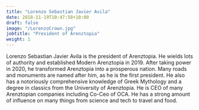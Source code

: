 ```yaml
---
title: "Lorenzo Sebastian Javier Avila"
date: 2018-11-19T10:47:58+10:00
draft: false
image: "/LorenzoCrown.jpg"
jobtitle: "President of Arenztopia"
weight: 1
---
```


Lorenzo Sebastian Javier Avila is the president of Arenztopia. He wields lots of authority and established Modern Arenztopia in 2019. After taking power in 2020, he transformed Arenztopia into a prosperous nation. Many roads and monuments are named after him, as he is the first president. He also has a notoriously comprehensive knowledge of Greek Mythology and a degree in classics from the University of Arenztopia. He is CEO of many Arenztopian companies including Co-Ceo of OCA. He has a strong amount of influence on many things from science and tech to travel and food.
